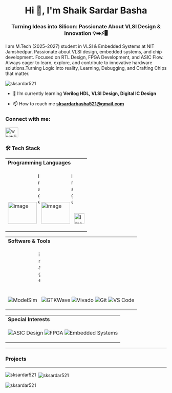<h1 align="center">Hi 👋, I'm Shaik Sardar Basha</h1>
<h3 align="center">Turning Ideas into Silicon: Passionate About VLSI Design & Innovation 💡➡️⚡🖥️</h3>
<align="centre">I am M.Tech (2025–2027) student in VLSI & Embedded Systems at NIT Jamshedpur. Passionate about VLSI design, embedded systems, and chip development. Focused on RTL Design, FPGA Development, and ASIC Flow. Always eager to learn, explore, and contribute to innovative hardware solutions.Turning Logic into reality, Learning, Debugging, and Crafting Chips that matter.

<p align="left"> <img src="https://komarev.com/ghpvc/?username=sksardar521&label=Profile%20views&color=0e75b6&style=flat" alt="sksardar521" /> </p>

- 🌱 I’m currently learning **Verilog HDL, VLSI Design, Digital IC Design**

- 📫 How to reach me **sksardarbasha521@gmail.com**

<h3 align="left">Connect with me:</h3>
 
<p align="left">
<a href="https://linkedin.com/in/www.linkedin.com/in/sardar-basha-shaik-13057623b" target="blank"><img align="center" src="https://raw.githubusercontent.com/rahuldkjain/github-profile-readme-generator/master/src/images/icons/Social/linked-in-alt.svg" alt="www.linkedin.com/in/sardar-basha-shaik-13057623b" height="30" width="40" /></a>
</p>
<h3 align="left">🛠️ Tech Stack </h3>

<table>
<tr>
<td><b>Programming Languages</b></td>
</tr>
<tr>
<td>

<img width="90" height="67" alt="image" src="https://github.com/user-attachments/assets/0f09e6a1-81a4-41e9-86a2-57dee9a58a49" /> <img width="5" height="158" alt="image" src="https://github.com/user-attachments/assets/268d3ce0-6925-48c0-95c5-61edf655d5db" /> <img width="90" height="67" alt="image" src="https://github.com/user-attachments/assets/295da5b2-88ec-437b-ba37-faf54550b509" /> <img width="5" height="158" alt="image" src="https://github.com/user-attachments/assets/268d3ce0-6925-48c0-95c5-61edf655d5db" /> <img width="32" height="32" alt="image" src="https://github.com/user-attachments/assets/d265e74a-6e86-4323-8748-1abcb2276c0f" />


  

</td>
</tr>
</table>  

<table>
<tr>
<td><b>Software & Tools</b></td>
</tr>
<tr>
<td>

![ModelSim](https://img.shields.io/badge/ModelSim-008B8B?style=for-the-badge) <img width="5" height="158" alt="image" src="https://github.com/user-attachments/assets/268d3ce0-6925-48c0-95c5-61edf655d5db" />
 ![GTKWave](https://img.shields.io/badge/GTKWave-FFD700?style=for-the-badge)  ![Vivado](https://img.shields.io/badge/Vivado-FF9800?style=for-the-badge)  ![Git](https://img.shields.io/badge/Git-F05032?style=for-the-badge&logo=git&logoColor=white)  ![VS Code](https://img.shields.io/badge/VS%20Code-007ACC?style=for-the-badge&logo=visual-studio-code&logoColor=white)  

</td>
</tr>
</table>  

<table>
<tr>
<td><b>Special Interests</b></td>
</tr>
<tr>
<td>

![ASIC Design](https://img.shields.io/badge/ASIC%20Design-000000?style=for-the-badge)  ![FPGA](https://img.shields.io/badge/FPGA-2E8B57?style=for-the-badge)  ![Embedded Systems](https://img.shields.io/badge/Embedded%20Systems-FF6347?style=for-the-badge)  

</td>
</tr>
</table>  

---

<h3 align="left">Projects </h3>






------------

<p><img align="left" src="https://github-readme-stats.vercel.app/api/top-langs?username=sksardar521&show_icons=true&locale=en&layout=compact" alt="sksardar521" /></p>

<p>&nbsp;<img align="center" src="https://github-readme-stats.vercel.app/api?username=sksardar521&show_icons=true&locale=en" alt="sksardar521" /></p>

<p><img align="center" src="https://github-readme-streak-stats.herokuapp.com/?user=sksardar521&" alt="sksardar521" /></p>
